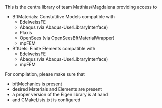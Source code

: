 This is the centra library of team Matthias/Magdalena providing access to
- BftMaterials:  Constutitive Models compatible with
    - EdelweissFE
    - Abaqus (via Abaqus-UserLibraryInterface)
    - Plaxis
    - OpenSees (via OpenSeesBftMaterialWrapper)
    - mpFEM 
- BftUels: Finite Elements compatible with
    - EdelweissFE
    - Abaqus (via Abaqus-UserLibraryInterface)
    - mpFEM 
    
For compilation, please make sure that
- bftMechanics is present
- desired Materials and Elements are present
- a proper version of the Eigen library is at hand
- and CMakeLists.txt is configured